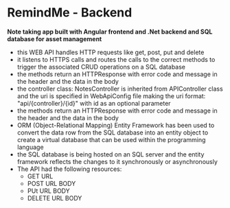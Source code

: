 # RemindMe - Backend

**Note taking app built with Angular frontend and .Net backend and SQL database for asset management**

- this WEB API handles HTTP requests like get, post, put and delete
- it listens to HTTPS calls and routes the calls to the correct methods to trigger the associated CRUD operations on a SQL database
- the methods return an HTTPResponse with error code and message in the header and the data in the body
- the controller class: NotesController is inherited from APIController class and the uri is specified in WebApiConfig file making the uri format: "api/{controller}/{id}" with id as an optional parameter
- the methods return an HTTPResponse with error code and message in the header and the data in the body
- ORM (Object-Relational Mapping) Entity Framework has been used to convert the data row from the SQL database into an entity object to create a virtual database that can be used within the programming language
- the SQL database is being hosted on an SQL server and the entity framework reflects the changes to it synchronously or asynchronously
- The API had the following resources:
	- GET URL
	- POST URL BODY
	- PUt URL BODY
	- DELETE URL BODY

